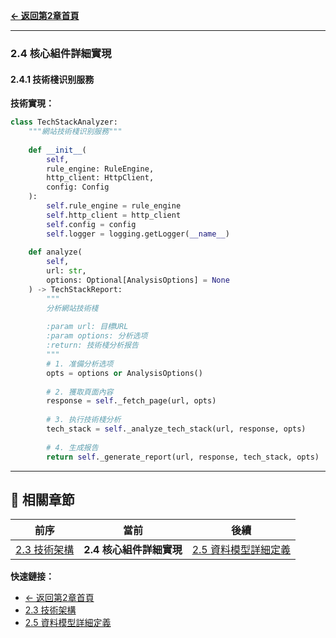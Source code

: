 **[← 返回第2章首頁](ch2-index.md)**

---

### 2.4 核心組件詳細實現

#### 2.4.1 技術棧识别服務

**技術實現：**
```python
class TechStackAnalyzer:
    """網站技術棧识别服務"""
    
    def __init__(
        self,
        rule_engine: RuleEngine,
        http_client: HttpClient,
        config: Config
    ):
        self.rule_engine = rule_engine
        self.http_client = http_client
        self.config = config
        self.logger = logging.getLogger(__name__)
    
    def analyze(
        self,
        url: str,
        options: Optional[AnalysisOptions] = None
    ) -> TechStackReport:
        """
        分析網站技術棧
        
        :param url: 目標URL
        :param options: 分析选项
        :return: 技術棧分析报告
        """
        # 1. 准備分析选项
        opts = options or AnalysisOptions()
        
        # 2. 獲取頁面內容
        response = self._fetch_page(url, opts)
        
        # 3. 执行技術棧分析
        tech_stack = self._analyze_tech_stack(url, response, opts)
        
        # 4. 生成报告
        return self._generate_report(url, response, tech_stack, opts)
```

---

## 📑 相關章節

| 前序 | 當前 | 後續 |
|-----|------|------|
| [2.3 技術架構](ch2-3-技術架構.md) | **2.4 核心組件詳細實現** | [2.5 資料模型詳細定義](ch2-5-資料模型詳細定義.md) |

**快速鏈接：**
- [← 返回第2章首頁](ch2-index.md)
- [2.3 技術架構](ch2-3-技術架構.md)
- [2.5 資料模型詳細定義](ch2-5-資料模型詳細定義.md)
